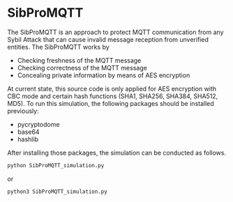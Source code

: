 # SibProMQTT

The SibProMQTT is an approach to protect MQTT communication from any Sybil Attack that can cause invalid message reception from unverified entities.
The SibProMQTT works by
- Checking freshness of the MQTT message
- Checking correctness of the MQTT message
- Concealing private information by means of AES encryption

At current state, this source code is only applied for AES encryption with CBC mode and certain hash functions (SHA1, SHA256, SHA384, SHA512, MD5). 
To run this simulation, the following packages should be installed previously:
- pycryptodome
- base64
- hashlib

After installing those packages, the simulation can be conducted as follows.
```sh
python SibProMQTT_simulation.py
``` 
or
```sh
python3 SibProMQTT_simulation.py
``` 

